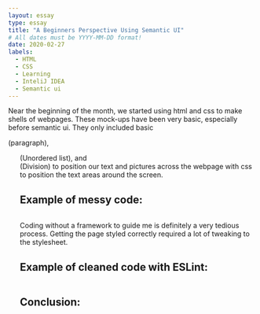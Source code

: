 ```yaml
---
layout: essay
type: essay
title: "A Beginners Perspective Using Semantic UI"
# All dates must be YYYY-MM-DD format!
date: 2020-02-27
labels:
  - HTML
  - CSS
  - Learning
  - InteliJ IDEA
  - Semantic ui
---
```


Near the beginning of the month, we started using html and css to make shells of webpages. These mock-ups have been very basic, especially before semantic ui. They only included basic <p> (paragraph), <ul> (Unordered list), and <div> (Division) to position our text and pictures across the webpage with css to position the text areas around the screen.

Example of messy code:
---

```js
```

Coding without a framework to guide me is definitely a very tedious process. Getting the page styled correctly required a lot of tweaking to the stylesheet.


Example of cleaned code with ESLint:
---

```js
```

Conclusion:
---
